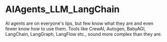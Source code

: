 # AIAgents_LLM_LangChain
AI agents are on everyone's lips, but few know what they are and even fewer know how to use them.  Tools like CrewAI, Autogen, BabyAGI, LangChain, LangGraph, LangFlow etc., sound more complex than they are.
